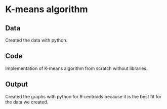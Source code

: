 # K-means algorithm #

## Data ##
Created the data with python.

## Code ##
Implementation of K-means algorithm from scratch without libraries.

## Output ##
Created the graphs with python for 9 centroids because it is the best fit for the data we created.
